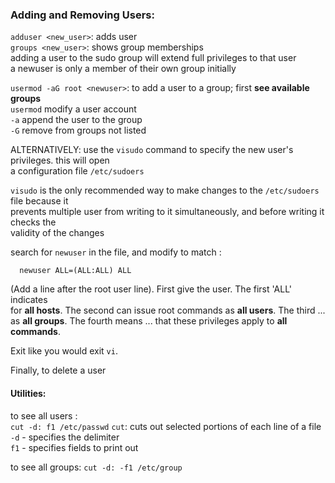 ### Adding and Removing Users:  
`adduser <new_user>`: adds user  
`groups <new_user>`: shows group memberships  
 adding a user to the sudo group will extend full privileges to that user  
 a newuser is only a member of their own group initially  

`usermod -aG root <newuser>`: to add a user to a group; first **see available groups**  
 `usermod` modify a user account  
 `-a` append the user to the group  
 `-G` remove from groups not listed  

ALTERNATIVELY: use the `visudo` command to specify the new user's privileges.  this will open  
a configuration file `/etc/sudoers`   

`visudo` is the only recommended way to make changes to the `/etc/sudoers` file because it  
prevents multiple user from writing to it simultaneously, and before writing it checks the   
validity of the changes  

search for `newuser` in the file,  and modify to match :  
  
      newuser ALL=(ALL:ALL) ALL

(Add a line after the root user line). First give the user. The first 'ALL' indicates  
for **all hosts**. The second can issue root commands as **all users**. The third ... 
as **all groups**. The fourth means ... that these privileges apply to **all commands**.  

Exit like you would exit `vi`.  

Finally, to delete a user

#### Utilities:  
to see all users :  
`cut -d: f1 /etc/passwd`
`cut`: cuts out selected portions of each line of a file  
`-d` - specifies the delimiter  
`f1` - specifies fields to print out  

to see all groups: 
`cut -d: -f1 /etc/group`  
